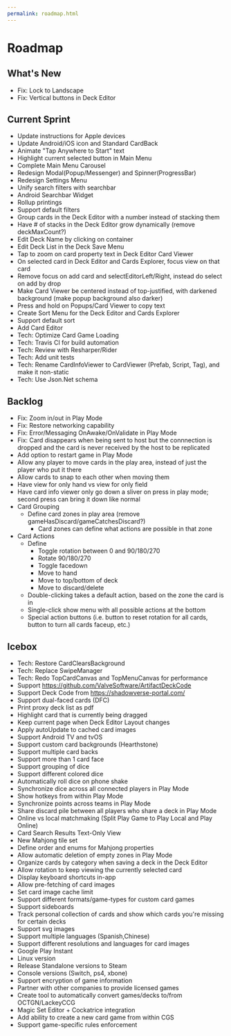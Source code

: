 ```yaml
---
permalink: roadmap.html
---
```


# Roadmap

## What's New
- Fix: Lock to Landscape
- Fix: Vertical buttons in Deck Editor

## Current Sprint
- Update instructions for Apple devices
- Update Android/iOS icon and Standard CardBack
- Animate "Tap Anywhere to Start" text
- Highlight current selected button in Main Menu
- Complete Main Menu Carousel
- Redesign Modal(Popup/Messenger) and Spinner(ProgressBar)
- Redesign Settings Menu
- Unify search filters with searchbar
- Android Searchbar Widget
- Rollup printings
- Support default filters
- Group cards in the Deck Editor with a number instead of stacking them
- Have # of stacks in the Deck Editor grow dynamically (remove deckMaxCount?)
- Edit Deck Name by clicking on container
- Edit Deck List in the Deck Save Menu
- Tap to zoom on card property text in Deck Editor Card Viewer
- On selected card in Deck Editor and Cards Explorer, focus view on that card
- Remove focus on add card and selectEditorLeft/Right, instead do select on add by drop
- Make Card Viewer be centered instead of top-justified, with darkened background (make popup background also darker)
- Press and hold on Popups/Card Viewer to copy text
- Create Sort Menu for the Deck Editor and Cards Explorer
- Support default sort
- Add Card Editor
- Tech: Optimize Card Game Loading
- Tech: Travis CI for build automation
- Tech: Review with Resharper/Rider
- Tech: Add unit tests
- Tech: Rename CardInfoViewer to CardViewer (Prefab, Script, Tag), and make it non-static
- Tech: Use Json.Net schema

## Backlog
- Fix: Zoom in/out in Play Mode
- Fix: Restore networking capability
- Fix: Error/Messaging OnAwake/OnValidate in Play Mode
- Fix: Card disappears when being sent to host but the connnection is dropped and the card is never received by the host to be replicated
- Add option to restart game in Play Mode
- Allow any player to move cards in the play area, instead of just the player who put it there
- Allow cards to snap to each other when moving them
- Have view for only hand vs view for only field
- Have card info viewer only go down a sliver on press in play mode; second press can bring it down like normal
- Card Grouping
  - Define card zones in play area (remove gameHasDiscard/gameCatchesDiscard?)
    - Card zones can define what actions are possible in that zone
- Card Actions
  - Define
    - Toggle rotation between 0 and 90/180/270
    - Rotate 90/180/270
    - Toggle facedown
    - Move to hand
    - Move to top/bottom of deck
    - Move to discard/delete
  - Double-clicking takes a default action, based on the zone the card is in
  - Single-click show menu with all possible actions at the bottom
  - Special action buttons (i.e. button to reset rotation for all cards, button to turn all cards faceup, etc.)

## Icebox
- Tech: Restore CardClearsBackground
- Tech: Replace SwipeManager
- Tech: Redo TopCardCanvas and TopMenuCanvas for performance
- Support https://github.com/ValveSoftware/ArtifactDeckCode
- Support Deck Code from https://shadowverse-portal.com/
- Support dual-faced cards (DFC)
- Print proxy deck list as pdf
- Highlight card that is currently being dragged
- Keep current page when Deck Editor Layout changes
- Apply autoUpdate to cached card images
- Support Android TV and tvOS
- Support custom card backgrounds (Hearthstone)
- Support multiple card backs
- Support more than 1 card face
- Support grouping of dice
- Support different colored dice
- Automatically roll dice on phone shake
- Synchronize dice across all connected players in Play Mode
- Show hotkeys from within Play Mode
- Synchronize points across teams in Play Mode
- Share discard pile between all players who share a deck in Play Mode
- Online vs local matchmaking (Split Play Game to Play Local and Play Online)
- Card Search Results Text-Only View
- New Mahjong tile set
- Define order and enums for Mahjong properties
- Allow automatic deletion of empty zones in Play Mode
- Organize cards by category when saving a deck in the Deck Editor
- Allow rotation to keep viewing the currently selected card
- Display keyboard shortcuts in-app
- Allow pre-fetching of card images
- Set card image cache limit
- Support different formats/game-types for custom card games
- Support sideboards
- Track personal collection of cards and show which cards you're missing for certain decks
- Support svg images
- Support multiple languages (Spanish,Chinese)
- Support different resolutions and languages for card images
- Google Play Instant
- Linux version
- Release Standalone versions to Steam
- Console versions (Switch, ps4, xbone)
- Support encryption of game information
- Partner with other companies to provide licensed games
- Create tool to automatically convert games/decks to/from OCTGN/LackeyCCG
- Magic Set Editor + Cockatrice integration
- Add ability to create a new card game from within CGS
- Support game-specific rules enforcement


